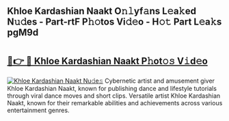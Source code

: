 ## Khloe Kardashian Naakt O𝚗𝚕yf𝚊ns L𝚎a𝚔ed N𝚞𝚍es - Part-rtF P𝚑𝚘tos Vi𝚍𝚎o - H𝚘𝚝 Part L𝚎a𝚔s pgM9d

# <h2><a href="http://kf646rw.oniu.top/?m=Khloe+Kardashian+Naakt">🔗👉 🔴 Khloe Kardashian Naakt P𝚑ot𝚘𝚜 V𝚒d𝚎o</a></h2>

[![Khloe Kardashian Naakt Nu𝚍e𝚜](https://i.imgur.com/0qMVB7G.gif)](http://kf646rw.oniu.top/?m=Khloe+Kardashian+Naakt)
Cybernetic artist and amusement giver Khloe Kardashian Naakt, known for publishing dance and lifestyle tutorials through viral dance moves and short clips. Versatile artist Khloe Kardashian Naakt, known for their remarkable abilities and achievements across various entertainment genres.  
